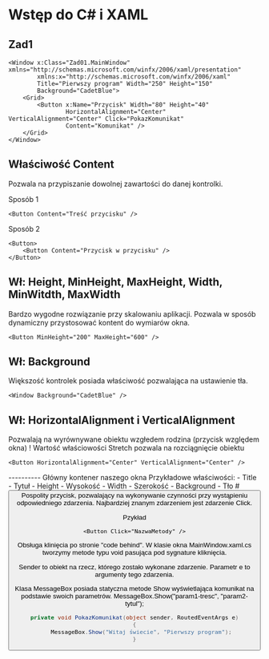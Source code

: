 Wstęp do C# i XAML
==================
Zad1
----
```xaml
<Window x:Class="Zad01.MainWindow" xmlns="http://schemas.microsoft.com/winfx/2006/xaml/presentation"
        xmlns:x="http://schemas.microsoft.com/winfx/2006/xaml"
        Title="Pierwszy program" Width="250" Height="150"
        Background="CadetBlue">
    <Grid>
        <Button x:Name="Przycisk" Width="80" Height="40"
                HorizontalAlignment="Center" VerticalAlignment="Center" Click="PokazKomunikat"
                Content="Komunikat" />
    </Grid>
</Window>
```
Właściwość Content
------------------
Pozwala na przypiszanie dowolnej zawartości do danej kontrolki.

Sposób 1
```xaml
<Button Content="Treść przycisku" />
```
Sposób 2
```xaml
<Button>
	<Button Content="Przycisk w przycisku" />
</Button>
```
Wł: Height, MinHeight, MaxHeight, Width, MinWitdth, MaxWidth
------------------------------------------------------------
Bardzo wygodne rozwiązanie przy skalowaniu aplikacji. Pozwala w sposób dynamiczny przystosować kontent do wymiarów okna.
```xaml
<Button MinHeight="200" MaxHeight="600" />
```
Wł: Background
--------------
Większość kontrolek posiada właściwość pozwalająca na ustawienie tła.
```xaml
<Window Background="CadetBlue" />
```
Wł: HorizontalAlignment i VerticalAlignment
--------------
Pozwalają na wyrównywane obiektu wzgłedem rodzina (przycisk względem okna)
! Wartość właściowości Stretch pozwala na rozciągnięcie obiektu
```xaml
<Button HorizontalAlignment="Center" VerticalAlignment="Center" />
```
<Window />
----------
Główny kontener naszego okna 
Przykładowe właściwości:
- Title - Tytuł
- Height - Wysokość
- Width - Szerokość
- Background - Tło
# <Button />
Pospolity przycisk, pozwalający na wykonywanie czynności przy wystąpieniu odpowiedniego zdarzenia.
Najbardziej znanym zdarzeniem jest zdarzenie Click.

Pzykład
```xaml
<Button Click="NazwaMetody" />
```
Obsługa klinięcia po stronie "code behind".
W klasie okna MainWindow.xaml.cs tworzymy metode typu void pasująca pod sygnature kliknięcia.
	
Sender to obiekt na rzecz, którego zostało wykonane zdarzenie. Parametr e to argumenty tego zdarzenia.
	
Klasa MessageBox posiada statyczna metode Show wyświetlająca komunikat na podstawie swoich parametrów.
MessageBox.Show("param1-tresc", "param2-tytul");
```csharp
private void PokazKomunikat(object sender, RoutedEventArgs e)
{
    MessageBox.Show("Witaj świecie", "Pierwszy program");
}
```
